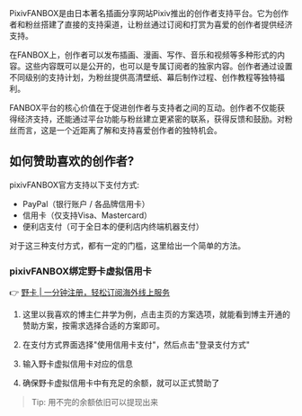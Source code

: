 PixivFANBOX是由日本著名插画分享网站Pixiv推出的创作者支持平台。它为创作者和粉丝搭建了直接的支持渠道，让粉丝通过订阅和打赏为喜爱的创作者提供经济支持。

在FANBOX上，创作者可以发布插画、漫画、写作、音乐和视频等多种形式的内容。这些内容既可以是公开的，也可以是专属订阅者的独家内容。创作者通过设置不同级别的支持计划，为粉丝提供高清壁纸、幕后制作过程、创作教程等独特福利。

FANBOX平台的核心价值在于促进创作者与支持者之间的互动。创作者不仅能获得经济支持，还能通过平台功能与粉丝建立更紧密的联系，获得反馈和鼓励。对粉丝而言，这是一个近距离了解和支持喜爱创作者的独特机会。

## 如何赞助喜欢的创作者?

pixivFANBOX官方支持以下支付方式:

- PayPal（银行账户 / 各品牌信用卡）
- 信用卡（仅支持Visa、Mastercard）
- 便利店支付（可于全日本的便利店内终端机器支付）

对于这三种支付方式，都有一定的门槛，这里给出一个简单的方法。

### pixivFANBOX绑定野卡虚拟信用卡

👉 [野卡 | 一分钟注册，轻松订阅海外线上服务](https://bit.ly/bewildcard)

1. 这里以我喜欢的博主仁井学为例，点击主页的方案选项，就能看到博主开通的赞助方案，按需求选择合适的方案即可。

2. 在支付方式界面选择"使用信用卡支付"，然后点击"登录支付方式"

3. 输入野卡虚拟信用卡对应的信息

4. 确保野卡虚拟信用卡中有充足的余额，就可以正式赞助了

> Tip: 用不完的余额依旧可以提现出来